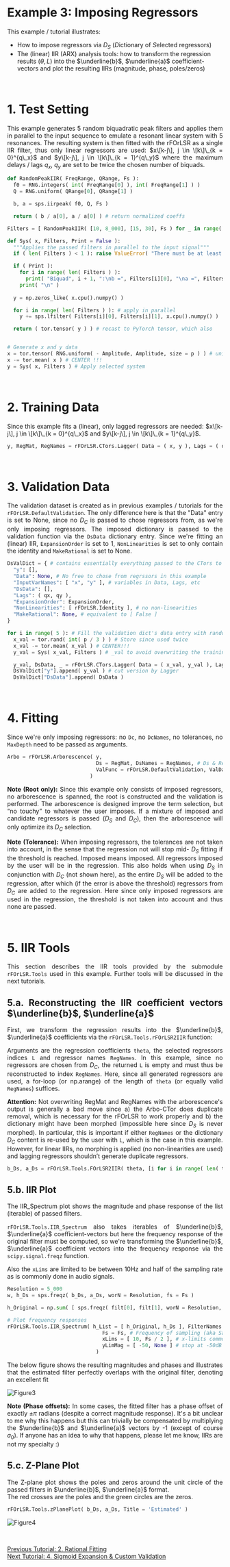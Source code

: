 # Example 3: Imposing Regressors
This example / tutorial illustrates:
- How to impose regressors via $D_S$ (*D*ictionary of *S*elected regressors)
- The (linear) IIR (ARX) analysis tools: how to transform the regression results ($\theta, L$) into the $\underline{b}$, $\underline{a}$ coefficient-vectors and plot the resulting IIRs (magnitude, phase, poles/zeros)

<br/>
<div align="justify">

# 1. Test Setting

This example generates 5 random biquadratic peak filters and applies them in parallel to the input sequence to emulate a resonant linear system with 5 resonances. The resulting system is then fitted with the rFOrLSR as a single IIR filter, thus only linear regressors are used: $x\[k-j\], j \in \[k\]\_{k = 0}^{q\_x}$ and $y\[k-j\], j \in \[k\]\_{k = 1}^{q\_y}$ where the maximum delays / lags $q_x,\ q_y$ are set to be twice the chosen number of biquads.


``` python
def RandomPeakIIR( FreqRange, QRange, Fs ):
  f0 = RNG.integers( int( FreqRange[0] ), int( FreqRange[1] ) )
  Q = RNG.uniform( QRange[0], QRange[1] )

  b, a = sps.iirpeak( f0, Q, Fs )

  return ( b / a[0], a / a[0] ) # return normalized coeffs

Filters = [ RandomPeakIIR( [10, 8_000], [15, 30], Fs ) for _ in range( nBiquads ) ]

def Sys( x, Filters, Print = False ):
  """Applies the passed filters in parallel to the input signal"""
  if ( len( Filters ) < 1 ): raise ValueError( "There must be at least one filter" )

  if ( Print ): 
    for i in range( len( Filters ) ):
      print( "Biquad", i + 1, ":\nb =", Filters[i][0], "\na =", Filters[i][1] )
    print( "\n" )
  
  y = np.zeros_like( x.cpu().numpy() )

  for i in range( len( Filters ) ): # apply in parallel
    y += sps.lfilter( Filters[i][0], Filters[i][1], x.cpu().numpy() )

  return ( tor.tensor( y ) ) # recast to PyTorch tensor, which also


# Generate x and y data
x = tor.tensor( RNG.uniform( - Amplitude, Amplitude, size = p ) ) # uniformly distributed white noise
x -= tor.mean( x ) # CENTER !!!
y = Sys( x, Filters ) # Apply selected system
```

<br/>

# 2. Training Data

Since this example fits a (linear), only lagged regressors are needed: $x\[k-j\], j \in \[k\]\_{k = 0}^{q\_x}$ and $y\[k-j\], j \in \[k\]\_{k = 1}^{q\_y}$.

``` python	
y, RegMat, RegNames = rFOrLSR.CTors.Lagger( Data = ( x, y ), Lags = ( qx, qy ) ) # Create the delayed regressors (cut to q to only have swung-in system)
```

<br/>

# 3. Validation Data

The validation dataset is created as in previous examples / tutorials for the `rFOrLSR.DefaultValidation`. The only difference here is that the "Data" entry is set to None, since no $D_C$ is passed to chose regressors from, as we're only imposing regressors. The imposed dictionary is passed to the validation function via the `DsData` dictionary entry. Since we're fitting an (linear) IIR, `ExpansionOrder` is set to 1, `NonLinearities` is set to only contain the identity and `MakeRational` is set to None.

``` python	
DsValDict = { # contains essentially everything passed to the CTors to reconstruct the regressors
  "y": [],
  "Data": None, # No free to chose from regrssors in this example
  "InputVarNames": [ "x", "y" ], # variables in Data, Lags, etc
  "DsData": [],
  "Lags": ( qx, qy ),
  "ExpansionOrder": ExpansionOrder,
  "NonLinearities": [ rFOrLSR.Identity ], # no non-linearities
  "MakeRational": None, # equivalent to [ False ]
}

for i in range( 5 ): # Fill the validation dict's data entry with randomly generated validation data
  x_val = tor.rand( int( p / 3 ) ) # Store since used twice
  x_val -= tor.mean( x_val ) # CENTER!!!
  y_val = Sys( x_val, Filters ) # _val to avoid overwriting the training y

  y_val, DsData, _ = rFOrLSR.CTors.Lagger( Data = ( x_val, y_val ), Lags = ( qx, qy ) ) # RegName not needed since same as training
  DsValDict["y"].append( y_val ) # cut version by Lagger
  DsValDict["DsData"].append( DsData )
```
<br/>

# 4. Fitting

Since we're only imposing regressors: no `Dc`, no `DcNames`, no tolerances, no `MaxDepth` need to be passed as arguments.

``` python	
Arbo = rFOrLSR.Arborescence( y,
                             Ds = RegMat, DsNames = RegNames, # Ds & Regressor names, being dictionary of selected regressors
                             ValFunc = rFOrLSR.DefaultValidation, ValData = DsValDict, # Validation function and dictionary
                           )
```
**Note (Root only):** Since this example only consists of imposed regressors, no arborescence is spanned, the root is constructed and the validation is performed. The arborescence is designed improve the term selection, but “no touchy” to whatever the user imposes. If a mixture of imposed and candidate regressors is passed ($D_S$ and $D_C$), then the arborescence will only optimize its $D_C$ selection.

**Note (Tolerance):** When imposing regressors, the tolerances are not taken into account, in the sense that the regression not will stop mid- $D_S$ fitting if the threshold is reached. Imposed means imposed. All regressors imposed by the user will be in the regression. This also holds when using $D_S$ in conjunction with $D_C$ (not shown here), as the entire $D_S$ will be added to the regression, after which (if the error is above the threshold) regressors from $D_C$ are added to the regression. Here since only imposed regressors are used in the regression, the threshold is not taken into account and thus none are passed.

<br/>

# 5. IIR Tools

This section describes the IIR tools provided by the submodule `rFOrLSR.Tools` used in this example. Further tools will be discussed in the next tutorials.

## 5.a. Reconstructing the IIR coefficient vectors $\underline{b}$, $\underline{a}$

First, we transform the regression results into the $\underline{b}$, $\underline{a}$ coefficients via the `rFOrLSR.Tools.rFOrLSR2IIR` function:

Arguments are the regression coefficients `theta`, the selected regressors indices `L` and regressor names `RegNames`.
In this example, since no regressors are chosen from $D_C$, the returned `L` is empty and must thus be reconstructed to index `RegNames`. Here, since all generated regressors are used, a for-loop (or np.arange) of the length of `theta` (or equally valid `RegNames`) suffices.

**Attention:** Not overwriting RegMat and RegNames with the arborescence's output is generally a bad move since a) the Arbo-CTor does duplicate removal, which is necessary for the rFOrLSR to work properly and b) the dictionary might have been morphed (impossible here since $D_S$ is never morphed).
In particular, this is important if either `RegNames` or the dictionary $D_C$ content is re-used by the user with `L`, which is the case in this example. However, for linear IIRs, no morphing is applied (no non-linearities are used) and lagging regressors shouldn’t generate duplicate regressors.


``` python
b_Ds, a_Ds = rFOrLSR.Tools.FOrLSR2IIR( theta, [i for i in range( len( theta ) )], RegNames ) # reconstruct L since empty as no terms selected, here all are taken in order`
```

## 5.b. IIR Plot
The IIR_Spectrum plot shows the magnitude and phase response of the list (iterable) of passed filters.  

`rFOrLSR.Tools.IIR_Spectrum` also takes iterables of $\underline{b}$, $\underline{a}$ coefficient-vectors but here the frequency response of the original filter must be computed, so we're transforming the $\underline{b}$, $\underline{a}$ coefficient vectors into the frequency response via the `scipy.signal.freqz` function.

Also the `xLims` are limited to be between 10Hz and half of the sampling rate as is commonly done in audio signals.


``` python
Resolution = 5_000
w, h_Ds = sps.freqz( b_Ds, a_Ds, worN = Resolution, fs = Fs )

h_Original = np.sum( [ sps.freqz( filt[0], filt[1], worN = Resolution, fs = Fs )[1] for filt in Filters ], axis = 0 ) # sum since parallel filters

# Plot frequency responses
rFOrLSR.Tools.IIR_Spectrum( h_List = [ h_Original, h_Ds ], FilterNames = [ 'Original', 'Estimated' ], # what to plot
                               Fs = Fs, # Frequency of sampling (aka Sampling rate)
                               xLims = [ 10, Fs / 2 ], # x-limits common to both plots
                               yLimMag = [ -50, None ] # stop at -50dB but make upper-limit data dependent with None
                             )                          
```
The below figure shows the resulting magnitudes and phases and illustrates that the estimated filter perfectly overlaps with the original filter, denoting an excellent fit

![Figure3](https://github.com/Stee-T/rFOrLSR/blob/main/Examples/3_Only_Ds_and_IIR/Figure_3.png)

**Note (Phase offsets):** In some cases, the fitted filter has a phase offset of exactly $\pm \pi$ radians (despite a correct magnitude response). It's a bit unclear to me why this happens but this can trivially be compensated by multiplying the $\underline{b}$ and $\underline{a}$ vectors by -1 (except of course $a_0$). If anyone has an idea to why that happens, please let me know, IIRs are not my specialty :)

## 5.c. Z-Plane Plot
The Z-plane plot shows the poles and zeros around the unit circle of the passed filters in $\underline{b}$, $\underline{a}$ format.  
The red crosses are the poles and the green circles are the zeros.

``` python
rFOrLSR.Tools.zPlanePlot( b_Ds, a_Ds, Title = 'Estimated' )
```

![Figure4](https://github.com/Stee-T/rFOrLSR/blob/main/Examples/3_Only_Ds_and_IIR/Figure_4.png)

<br/>

[Previous Tutorial: 2. Rational Fitting](https://github.com/Stee-T/rFOrLSR/tree/main/Examples/2_Rational_Fitting)  
[Next Tutorial: 4. Sigmoid Expansion & Custom Validation](https://github.com/Stee-T/rFOrLSR/tree/main/Examples/4_tanh)
